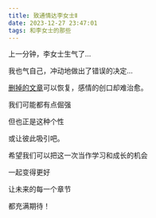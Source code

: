 ```yaml
---
title: 致通情达李女士Ⅱ
date: 2023-12-27 23:47:01
tags: 和李女士的那些
---
```

上一分钟，李女士生气了...
<!--more-->

我也气自己，冲动地做出了错误的决定...

[删掉的文章](https://yanxiao.me/2023/09/05/ToMissLee/)可以恢复，感情的创口却难治愈。

我们可能都有点倔强

但也正是这种个性

或让彼此吸引吧。

希望我们可以把这一次当作学习和成长的机会

一起变得更好

让未来的每一个章节

都充满期待！

